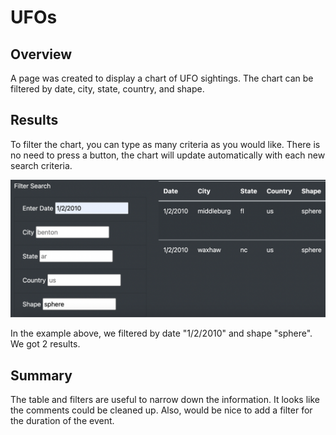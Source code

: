 # UFOs
## Overview
A page was created to display a chart of UFO sightings. The chart can be filtered by date, city, state, country, and shape. 

## Results
To filter the chart, you can type as many criteria as you would like. There is no need to press a button, the chart will update automatically with each new search criteria. 

![](screen_shot_1.png)

In the example above, we filtered by date "1/2/2010" and shape "sphere". We got 2 results. 

## Summary
The table and filters are useful to narrow down the information. It looks like the comments could be cleaned up. Also, would be nice to add a filter for the duration of the event. 